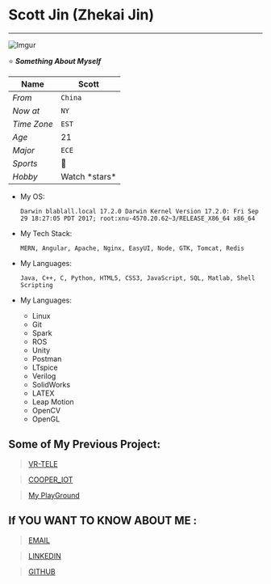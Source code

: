 # Scott Jin (Zhekai Jin)
***
![Imgur](https://i.imgur.com/1UTycAe.jpg)

:star: ***_Something About Myself_***

Name | Scott
--- | --- 
*From* | `China` 
*Now at* | `NY`
*Time Zone* | `EST`
*Age* | 21 
*Major*| `ECE`
*Sports* | :basketball:
*Hobby* | Watch \*stars\*

* My OS:

  ```shell
  Darwin blablall.local 17.2.0 Darwin Kernel Version 17.2.0: Fri Sep 29 18:27:05 PDT 2017; root:xnu-4570.20.62~3/RELEASE_X86_64 x86_64
  ```
  
* My Tech Stack:

  ```shell
  MERN, Angular, Apache, Nginx, EasyUI, Node, GTK, Tomcat, Redis
  ```
  
* My Languages:

  ```shell
  Java, C++, C, Python, HTML5, CSS3, JavaScript, SQL, Matlab, Shell Scripting
  ```
  
* My Languages:
  * Linux
  * Git
  * Spark
  * ROS
  * Unity 
  * Postman
  * LTspice
  * Verilog
  * SolidWorks 
  * LATEX
  * Leap Motion
  * OpenCV
  * OpenGL

## Some of My Previous Project:
> [VR-TELE](https://github.com/ZhekaiJin/VR-TELE) 

> [COOPER_IOT](https://github.com/ZhekaiJin/Cooper_IOT) 

> [My PlayGround](https://github.com/ZhekaiJin/Practice-Projects) 

## If YOU WANT TO KNOW ABOUT ME :
> [EMAIL](mailto:JIN4@COOPER.EDU) 

> [LINKEDIN](https://www.linkedin.com/in/scott-zhekai-jin-196aa1b1/)

> [GITHUB](https://www.github.com/in/zhekaijin)
